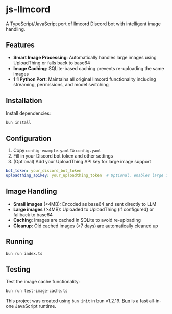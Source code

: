 # js-llmcord

A TypeScript/JavaScript port of llmcord Discord bot with intelligent image handling.

## Features

- **Smart Image Processing**: Automatically handles large images using UploadThing or falls back to base64
- **Image Caching**: SQLite-based caching prevents re-uploading the same images
- **1:1 Python Port**: Maintains all original llmcord functionality including streaming, permissions, and model switching

## Installation

Install dependencies:

```bash
bun install
```

## Configuration

1. Copy `config-example.yaml` to `config.yaml`
2. Fill in your Discord bot token and other settings
3. (Optional) Add your UploadThing API key for large image support

```yaml
bot_token: your_discord_bot_token
uploadthing_apikey: your_uploadthing_token  # Optional, enables large image uploads
```

## Image Handling

- **Small images** (<4MB): Encoded as base64 and sent directly to LLM
- **Large images** (>4MB): Uploaded to UploadThing (if configured) or fallback to base64
- **Caching**: Images are cached in SQLite to avoid re-uploading
- **Cleanup**: Old cached images (>7 days) are automatically cleaned up

## Running

```bash
bun run index.ts
```

## Testing

Test the image cache functionality:

```bash
bun run test-image-cache.ts
```

This project was created using `bun init` in bun v1.2.19. [Bun](https://bun.com) is a fast all-in-one JavaScript runtime.
